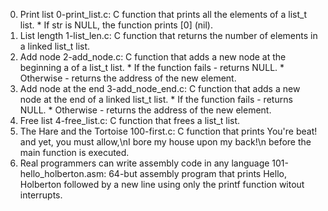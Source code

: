  0. Print list
 0-print_list.c: C function that prints all the elements of a list_t list.
        * If str is NULL, the function prints [0] (nil).
1. List length
 1-list_len.c: C function that returns the number of elements in a linked list_t list.
 2. Add node
 2-add_node.c: C function that adds a new node at the beginning a of a list_t list.
        * If the function fails - returns NULL.
        * Otherwise - returns the address of the new element.
3. Add node at the end
 3-add_node_end.c: C function that adds a new node at the end of a linked list_t list.
        * If the function fails - returns NULL.
        * Otherwise - returns the address of the new element.
4. Free list
     4-free_list.c: C function that frees a list_t list.
5. The Hare and the Tortoise
     100-first.c: C function that prints You're beat! and yet, you must allow,\nI bore my house upon my back!\n before the main function is executed.
 6. Real programmers can write assembly code in any language
     101-hello_holberton.asm: 64-but assembly program that prints Hello, Holberton followed by a new line using only the printf function witout interrupts.

